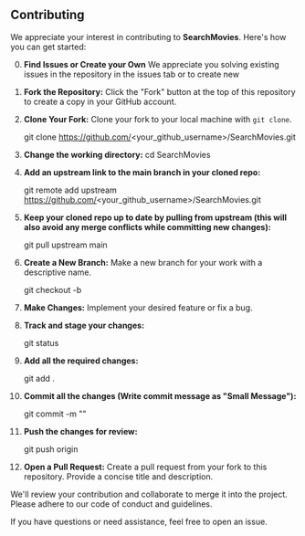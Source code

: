 ## Contributing

We appreciate your interest in contributing to **SearchMovies**. Here's how you can get started:


0. **Find Issues or Create your Own** We appreciate you solving existing issues in the repository in the issues tab or to create new

1. **Fork the Repository:** Click the "Fork" button at the top of this repository to create a copy in your GitHub account.


2. **Clone Your Fork:** Clone your fork to your local machine with `git clone`.

    git clone https://github.com/<your_github_username>/SearchMovies.git

3. **Change the working directory:**  cd SearchMovies

4. **Add an upstream link to the main branch in your cloned repo:**

    git remote add upstream https://github.com/<your_github_username>/SearchMovies.git

5. **Keep your cloned repo up to date by pulling from upstream (this will also avoid any merge conflicts while committing new changes):**

    git pull upstream main

6. **Create a New Branch:** Make a new branch for your work with a descriptive name.

    git checkout -b <branch-name>

7. **Make Changes:** Implement your desired feature or fix a bug.

8. **Track and stage your changes:**

    git status

9. **Add all the required changes:**

    git add .

10. **Commit all the changes (Write commit message as "Small Message"):**

    git commit -m "<your-commit-message>"

11. **Push the changes for review:**

    git push origin <branch-name>

12. **Open a Pull Request:** Create a pull request from your fork to this repository. Provide a concise title and description.

We'll review your contribution and collaborate to merge it into the project. Please adhere to our code of conduct and guidelines.

If you have questions or need assistance, feel free to open an issue.

